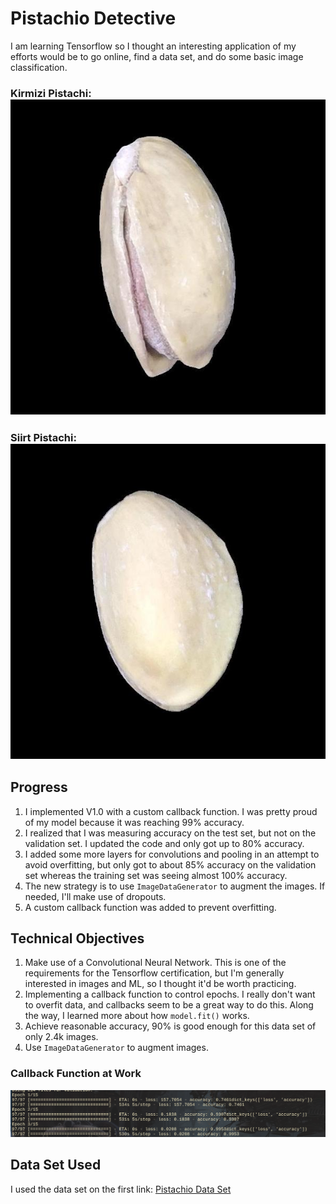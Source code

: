 # Pistachio Detective
I am learning Tensorflow so I thought an interesting application of my efforts would be to go online, find a data set, and do some basic image classification. 

### Kirmizi Pistachi: ![Kirmizi](.README_images/kirmizi_example.jpg)

### Siirt Pistachi: ![Siirt](.README_images/siirt_example.jpg)

## Progress
1. I implemented V1.0 with a custom callback function. I was pretty proud of my model because it was reaching 99% accuracy. 
2. I realized that I was measuring accuracy on the test set, but not on the validation set. I updated the code and only got up to 80% accuracy. 
3. I added some more layers for convolutions and pooling in an attempt to avoid  overfitting, but only got to about 85% accuracy on the validation set whereas the training set was seeing almost 100% accuracy. 
4. The new strategy is to use `ImageDataGenerator` to augment the images. If needed, I'll make use of dropouts.
5. A custom callback function was added to prevent overfitting.

## Technical Objectives
1. Make use of a Convolutional Neural Network. This is one of the requirements for the Tensorflow certification, but I'm generally interested in images and ML, so I thought it'd be worth practicing. 
2. Implementing a callback function to control epochs. I really don't want to overfit data, and callbacks seem to be a great way to do this. Along the way, I learned more about how `model.fit()` works.
3. Achieve reasonable accuracy, 90% is good enough for this data set of only 2.4k images. 
4. Use `ImageDataGenerator` to augment images.

### Callback Function at Work
![Callback](.README_images/callback.png)

## Data Set Used
I used the data set on the first link:
[Pistachio Data Set](https://www.muratkoklu.com/datasets/)
